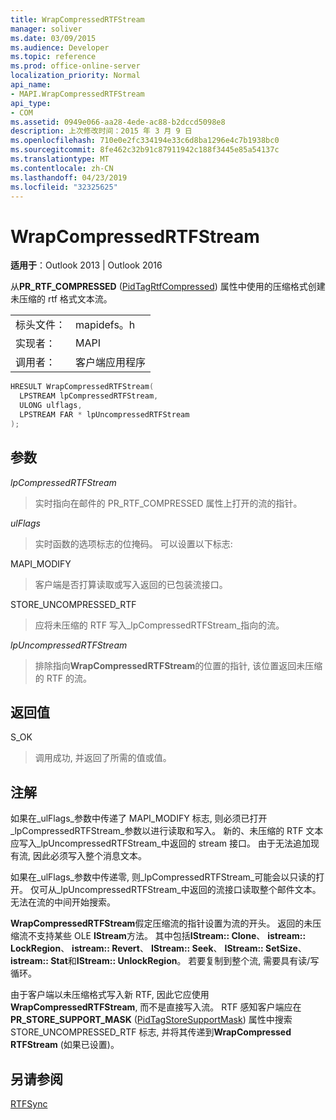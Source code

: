 ```yaml
---
title: WrapCompressedRTFStream
manager: soliver
ms.date: 03/09/2015
ms.audience: Developer
ms.topic: reference
ms.prod: office-online-server
localization_priority: Normal
api_name:
- MAPI.WrapCompressedRTFStream
api_type:
- COM
ms.assetid: 0949e066-aa28-4ede-ac88-b2dccd5098e8
description: 上次修改时间：2015 年 3 月 9 日
ms.openlocfilehash: 710e0e2fc334194e33c6d8ba1296e4c7b1938bc0
ms.sourcegitcommit: 8fe462c32b91c87911942c188f3445e85a54137c
ms.translationtype: MT
ms.contentlocale: zh-CN
ms.lasthandoff: 04/23/2019
ms.locfileid: "32325625"
---
```

# <a name="wrapcompressedrtfstream"></a>WrapCompressedRTFStream

  
  
**适用于**：Outlook 2013 | Outlook 2016 
  
从**PR_RTF_COMPRESSED** ([PidTagRtfCompressed](pidtagrtfcompressed-canonical-property.md)) 属性中使用的压缩格式创建未压缩的 rtf 格式文本流。 
  
|||
|:-----|:-----|
|标头文件：  <br/> |mapidefs。h  <br/> |
|实现者：  <br/> |MAPI  <br/> |
|调用者：  <br/> |客户端应用程序  <br/> |
   
```cpp
HRESULT WrapCompressedRTFStream(
  LPSTREAM lpCompressedRTFStream,
  ULONG ulflags,
  LPSTREAM FAR * lpUncompressedRTFStream
);
```

## <a name="parameters"></a>参数

 _lpCompressedRTFStream_
  
> 实时指向在邮件的 PR_RTF_COMPRESSED 属性上打开的流的指针。 
    
 _ulFlags_
  
> 实时函数的选项标志的位掩码。 可以设置以下标志:
    
MAPI_MODIFY 
  
> 客户端是否打算读取或写入返回的已包装流接口。 
    
STORE_UNCOMPRESSED_RTF 
  
> 应将未压缩的 RTF 写入_lpCompressedRTFStream_指向的流。
    
 _lpUncompressedRTFStream_
  
> 排除指向**WrapCompressedRTFStream**的位置的指针, 该位置返回未压缩的 RTF 的流。 
    
## <a name="return-value"></a>返回值

S_OK 
  
> 调用成功, 并返回了所需的值或值。
    
## <a name="remarks"></a>注解

如果在_ulFlags_参数中传递了 MAPI_MODIFY 标志, 则必须已打开_lpCompressedRTFStream_参数以进行读取和写入。 新的、未压缩的 RTF 文本应写入_lpUncompressedRTFStream_中返回的 stream 接口。 由于无法追加现有流, 因此必须写入整个消息文本。 
  
如果在_ulFlags_参数中传递零, 则_lpCompressedRTFStream_可能会以只读的打开。 仅可从_lpUncompressedRTFStream_中返回的流接口读取整个邮件文本。 无法在流的中间开始搜索。 
  
 **WrapCompressedRTFStream**假定压缩流的指针设置为流的开头。 返回的未压缩流不支持某些 OLE **IStream**方法。 其中包括**IStream:: Clone**、 **istream:: LockRegion**、 **istream:: Revert**、 **IStream:: Seek**、 **IStream:: SetSize**、 **istream:: Stat**和**IStream:: UnlockRegion**。 若要复制到整个流, 需要具有读/写循环。 
  
由于客户端以未压缩格式写入新 RTF, 因此它应使用**WrapCompressedRTFStream**, 而不是直接写入流。 RTF 感知客户端应在**PR_STORE_SUPPORT_MASK** ([PidTagStoreSupportMask](pidtagstoresupportmask-canonical-property.md)) 属性中搜索 STORE_UNCOMPRESSED_RTF 标志, 并将其传递到**WrapCompressed RTFStream** (如果已设置)。 
  
## <a name="see-also"></a>另请参阅



[RTFSync](rtfsync.md)

